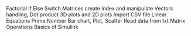 Factorial
If Else Switch
Matrices create index and manipulate
Vectors handling, Dot product 
3D plots and 2D plots
Import CSV file
Linear Equations 
Prime Number 
Bar chart, Plot, Scatter
Read data from txt
Matrix Operations
Basics of Simulink